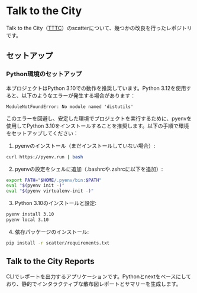 # Talk to the City

Talk to the City（[TTTC](https://github.com/AIObjectives/talk-to-the-city-reports)）のscatterについて、幾つかの改良を行ったレポジトリです。

## セットアップ

### Python環境のセットアップ

本プロジェクトはPython 3.10での動作を推奨しています。Python 3.12を使用すると、以下のようなエラーが発生する場合があります：

```
ModuleNotFoundError: No module named 'distutils'
```

このエラーを回避し、安定した環境でプロジェクトを実行するために、pyenvを使用してPython 3.10をインストールすることを推奨します。以下の手順で環境をセットアップしてください：

1. pyenvのインストール（まだインストールしていない場合）:
```bash
curl https://pyenv.run | bash
```

2. pyenvの設定をシェルに追加（.bashrcや.zshrcに以下を追加）:
```bash
export PATH="$HOME/.pyenv/bin:$PATH"
eval "$(pyenv init -)"
eval "$(pyenv virtualenv-init -)"
```

3. Python 3.10のインストールと設定:
```bash
pyenv install 3.10
pyenv local 3.10
```

4. 依存パッケージのインストール:
```bash
pip install -r scatter/requirements.txt
```

## Talk to the City Reports

CLIでレポートを出力するアプリケーションです。Pythonとnextをベースにしており、静的でインタラクティブな散布図レポートとサマリーを生成します。
